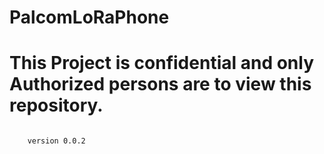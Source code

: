 # PalcomLoRaPhone
<h1><b>This Project is confidential and only Authorized persons are to view this repository.</b></h1>
<code>
	version 0.0.2
</code>
